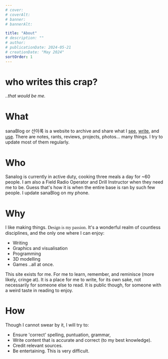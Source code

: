 ```yaml
---
# cover:
# coverAlt:
# banner:
# bannerAlt:

title: "About"
# description: ""
# author:
# publicationDate: 2024-05-21
# creationDate: "May 2024"
sortOrder: 1
---
```


<link rel="preconnect" href="https://fonts.googleapis.com">
<link rel="preconnect" href="https://fonts.gstatic.com" crossorigin>
<link href="https://fonts.googleapis.com/css2?family=Comic+Neue&display=swap" rel="stylesheet">

# who writes this crap?

*<span class="muted">..that would be me.</span>*

# What

sanaBlog or 산아록 is a website to archive and share what I [see](/blog/gallery), [write](/blog), and [use](/blog/reviews). There are notes, rants, reviews, projects, photos... many things. I try to update most of them regularly.

# Who

Sanalog is currently in active duty, cooking three meals a day for ~60 people. I am also a Field Radio Operator and Drill Instructor when they need me to be. Guess that's how it is when the entire base is ran by such few people. I update sanaBlog on my phone.

# Why

I like making things. <span style="font-family: 'Comic Neue'">Design is my passion</span>. It's a wonderful realm of countless disciplines, and the only one where I can enjoy:
- Writing
- Graphics and visualisation
- Programming
- 3D modelling
- Games
..all at once.

This site exists for me. For me to learn, remember, and reminisce (more likely, cringe at). It is a place for me to write, for its own sake, not necessarily for someone else to read. It is public though, for someone with a weird taste in reading to enjoy.

# How

Though I cannot swear by it, I will try to:

- Ensure 'correct' spelling, puntuation, grammar,
- Write content that is accurate and correct (to my best knowledge).
- Credit relevant sources.
- Be entertaining. This is very difficult.